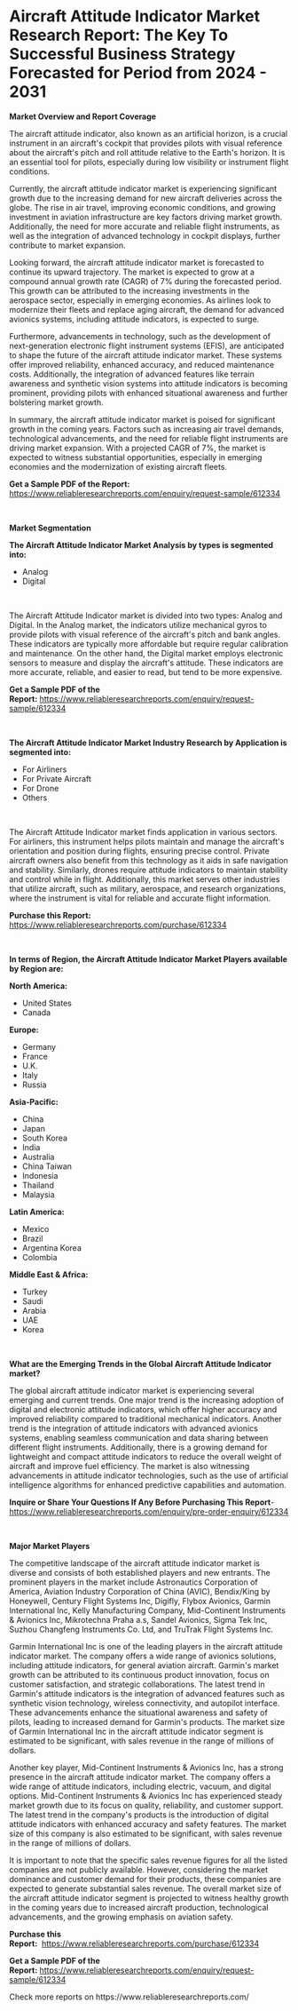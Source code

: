 <p><h1>Aircraft Attitude Indicator Market Research Report: The Key To Successful Business Strategy Forecasted for Period from 2024 - 2031</h1></p><p><strong>Market Overview and Report Coverage</strong></p>
<p><p>The aircraft attitude indicator, also known as an artificial horizon, is a crucial instrument in an aircraft's cockpit that provides pilots with visual reference about the aircraft's pitch and roll attitude relative to the Earth's horizon. It is an essential tool for pilots, especially during low visibility or instrument flight conditions.</p><p>Currently, the aircraft attitude indicator market is experiencing significant growth due to the increasing demand for new aircraft deliveries across the globe. The rise in air travel, improving economic conditions, and growing investment in aviation infrastructure are key factors driving market growth. Additionally, the need for more accurate and reliable flight instruments, as well as the integration of advanced technology in cockpit displays, further contribute to market expansion.</p><p>Looking forward, the aircraft attitude indicator market is forecasted to continue its upward trajectory. The market is expected to grow at a compound annual growth rate (CAGR) of 7% during the forecasted period. This growth can be attributed to the increasing investments in the aerospace sector, especially in emerging economies. As airlines look to modernize their fleets and replace aging aircraft, the demand for advanced avionics systems, including attitude indicators, is expected to surge.</p><p>Furthermore, advancements in technology, such as the development of next-generation electronic flight instrument systems (EFIS), are anticipated to shape the future of the aircraft attitude indicator market. These systems offer improved reliability, enhanced accuracy, and reduced maintenance costs. Additionally, the integration of advanced features like terrain awareness and synthetic vision systems into attitude indicators is becoming prominent, providing pilots with enhanced situational awareness and further bolstering market growth.</p><p>In summary, the aircraft attitude indicator market is poised for significant growth in the coming years. Factors such as increasing air travel demands, technological advancements, and the need for reliable flight instruments are driving market expansion. With a projected CAGR of 7%, the market is expected to witness substantial opportunities, especially in emerging economies and the modernization of existing aircraft fleets.</p></p>
<p><strong>Get a Sample PDF of the Report:</strong> <a href="https://www.reliableresearchreports.com/enquiry/request-sample/612334">https://www.reliableresearchreports.com/enquiry/request-sample/612334</a></p>
<p>&nbsp;</p>
<p><strong>Market Segmentation</strong></p>
<p><strong>The Aircraft Attitude Indicator Market Analysis by types is segmented into:</strong></p>
<p><ul><li>Analog</li><li>Digital</li></ul></p>
<p>&nbsp;</p>
<p><p>The Aircraft Attitude Indicator market is divided into two types: Analog and Digital. In the Analog market, the indicators utilize mechanical gyros to provide pilots with visual reference of the aircraft's pitch and bank angles. These indicators are typically more affordable but require regular calibration and maintenance. On the other hand, the Digital market employs electronic sensors to measure and display the aircraft's attitude. These indicators are more accurate, reliable, and easier to read, but tend to be more expensive.</p></p>
<p><strong>Get a Sample PDF of the Report:</strong>&nbsp;<a href="https://www.reliableresearchreports.com/enquiry/request-sample/612334">https://www.reliableresearchreports.com/enquiry/request-sample/612334</a></p>
<p>&nbsp;</p>
<p><strong>The Aircraft Attitude Indicator Market Industry Research by Application is segmented into:</strong></p>
<p><ul><li>For Airliners</li><li>For Private Aircraft</li><li>For Drone</li><li>Others</li></ul></p>
<p>&nbsp;</p>
<p><p>The Aircraft Attitude Indicator market finds application in various sectors. For airliners, this instrument helps pilots maintain and manage the aircraft's orientation and position during flights, ensuring precise control. Private aircraft owners also benefit from this technology as it aids in safe navigation and stability. Similarly, drones require attitude indicators to maintain stability and control while in flight. Additionally, this market serves other industries that utilize aircraft, such as military, aerospace, and research organizations, where the instrument is vital for reliable and accurate flight information.</p></p>
<p><strong>Purchase this Report:</strong>&nbsp; <a href="https://www.reliableresearchreports.com/purchase/612334">https://www.reliableresearchreports.com/purchase/612334</a></p>
<p>&nbsp;</p>
<p><strong>In terms of Region, the Aircraft Attitude Indicator Market Players available by Region are:</strong></p>
<p>
    <p> <strong> North America: </strong>
        <ul>
            <li>United States</li>
            <li>Canada</li>
        </ul>
        </p> 
    <p> <strong> Europe: </strong>
        <ul>
            <li>Germany</li>
            <li>France</li>
            <li>U.K.</li>
            <li>Italy</li>
            <li>Russia</li>
        </ul>
        </p> 
    <p> <strong> Asia-Pacific: </strong>
        <ul>
            <li>China</li>
            <li>Japan</li>
            <li>South Korea</li>
            <li>India</li>
            <li>Australia</li>
            <li>China Taiwan</li>
            <li>Indonesia</li>
            <li>Thailand</li>
            <li>Malaysia</li>
        </ul>
        </p> 
    <p> <strong> Latin America: </strong>
        <ul>
            <li>Mexico</li>
            <li>Brazil</li>
            <li>Argentina Korea</li>
            <li>Colombia</li>
        </ul>
        </p> 
    <p> <strong> Middle East & Africa: </strong>
        <ul>
            <li>Turkey</li>
            <li>Saudi</li>
            <li>Arabia</li>
            <li>UAE</li>
            <li>Korea</li>
        </ul>
    </p>
    </p>
<p>&nbsp;</p>
<p><strong>What are the Emerging Trends in the Global Aircraft Attitude Indicator market?</strong></p>
<p><p>The global aircraft attitude indicator market is experiencing several emerging and current trends. One major trend is the increasing adoption of digital and electronic attitude indicators, which offer higher accuracy and improved reliability compared to traditional mechanical indicators. Another trend is the integration of attitude indicators with advanced avionics systems, enabling seamless communication and data sharing between different flight instruments. Additionally, there is a growing demand for lightweight and compact attitude indicators to reduce the overall weight of aircraft and improve fuel efficiency. The market is also witnessing advancements in attitude indicator technologies, such as the use of artificial intelligence algorithms for enhanced predictive capabilities and automation.</p></p>
<p><strong>Inquire or Share Your Questions If Any Before Purchasing This Report</strong>- <a href="https://www.reliableresearchreports.com/enquiry/pre-order-enquiry/612334">https://www.reliableresearchreports.com/enquiry/pre-order-enquiry/612334</a></p>
<p>&nbsp;</p>
<p><strong>Major Market Players</strong></p>
<p><p>The competitive landscape of the aircraft attitude indicator market is diverse and consists of both established players and new entrants. The prominent players in the market include Astronautics Corporation of America, Aviation Industry Corporation of China (AVIC), Bendix/King by Honeywell, Century Flight Systems Inc, Digifly, Flybox Avionics, Garmin International Inc, Kelly Manufacturing Company, Mid-Continent Instruments & Avionics Inc, Mikrotechna Praha a.s, Sandel Avionics, Sigma Tek Inc, Suzhou Changfeng Instruments Co. Ltd, and TruTrak Flight Systems Inc.</p><p>Garmin International Inc is one of the leading players in the aircraft attitude indicator market. The company offers a wide range of avionics solutions, including attitude indicators, for general aviation aircraft. Garmin's market growth can be attributed to its continuous product innovation, focus on customer satisfaction, and strategic collaborations. The latest trend in Garmin's attitude indicators is the integration of advanced features such as synthetic vision technology, wireless connectivity, and autopilot interface. These advancements enhance the situational awareness and safety of pilots, leading to increased demand for Garmin's products. The market size of Garmin International Inc in the aircraft attitude indicator segment is estimated to be significant, with sales revenue in the range of millions of dollars.</p><p>Another key player, Mid-Continent Instruments & Avionics Inc, has a strong presence in the aircraft attitude indicator market. The company offers a wide range of attitude indicators, including electric, vacuum, and digital options. Mid-Continent Instruments & Avionics Inc has experienced steady market growth due to its focus on quality, reliability, and customer support. The latest trend in the company's products is the introduction of digital attitude indicators with enhanced accuracy and safety features. The market size of this company is also estimated to be significant, with sales revenue in the range of millions of dollars.</p><p>It is important to note that the specific sales revenue figures for all the listed companies are not publicly available. However, considering the market dominance and customer demand for their products, these companies are expected to generate substantial sales revenue. The overall market size of the aircraft attitude indicator segment is projected to witness healthy growth in the coming years due to increased aircraft production, technological advancements, and the growing emphasis on aviation safety.</p></p>
<p><strong>Purchase this Report:</strong>&nbsp;&nbsp;<a href="https://www.reliableresearchreports.com/purchase/612334">https://www.reliableresearchreports.com/purchase/612334</a></p>
<p></p>
<p><strong>Get a Sample PDF of the Report:</strong>&nbsp;<a href="https://www.reliableresearchreports.com/enquiry/request-sample/612334">https://www.reliableresearchreports.com/enquiry/request-sample/612334</a></p>
<p>Check more reports on https://www.reliableresearchreports.com/</p>